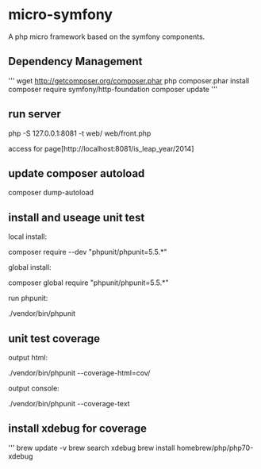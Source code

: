 # micro-symfony
A php micro framework based on the symfony components.

## Dependency Management

'''
wget http://getcomposer.org/composer.phar
php composer.phar install
composer require symfony/http-foundation
composer update
'''

## run server
php -S 127.0.0.1:8081 -t web/ web/front.php

access for page[http://localhost:8081/is_leap_year/2014]
## update composer autoload
composer dump-autoload

## install and useage unit test
local install:

composer require --dev "phpunit/phpunit=5.5.*"

global install:

composer global require "phpunit/phpunit=5.5.*"

run phpunit:

./vendor/bin/phpunit

## unit test coverage
output html:

./vendor/bin/phpunit --coverage-html=cov/

output console:

./vendor/bin/phpunit --coverage-text

## install xdebug for coverage

'''
brew update -v
brew search xdebug
brew install homebrew/php/php70-xdebug